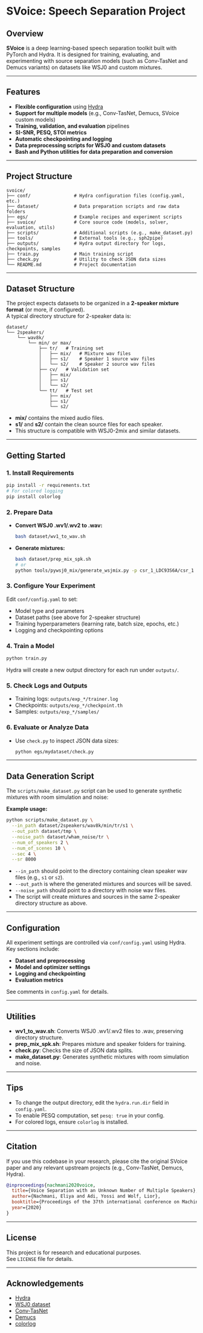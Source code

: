 # SVoice: Speech Separation Project

## Overview

**SVoice** is a deep learning-based speech separation toolkit built with PyTorch and Hydra. It is designed for training, evaluating, and experimenting with source separation models (such as Conv-TasNet and Demucs variants) on datasets like WSJ0 and custom mixtures.

---

## Features

- **Flexible configuration** using [Hydra](https://hydra.cc/)
- **Support for multiple models** (e.g., Conv-TasNet, Demucs, SVoice custom models)
- **Training, validation, and evaluation** pipelines
- **SI-SNR, PESQ, STOI metrics**
- **Automatic checkpointing and logging**
- **Data preprocessing scripts for WSJ0 and custom datasets**
- **Bash and Python utilities for data preparation and conversion**

---

## Project Structure

```
svoice/
├── conf/                # Hydra configuration files (config.yaml, etc.)
├── dataset/             # Data preparation scripts and raw data folders
├── egs/                 # Example recipes and experiment scripts
├── svoice/              # Core source code (models, solver, evaluation, utils)
├── scripts/             # Additional scripts (e.g., make_dataset.py)
├── tools/               # External tools (e.g., sph2pipe)
├── outputs/             # Hydra output directory for logs, checkpoints, samples
├── train.py             # Main training script
├── check.py             # Utility to check JSON data sizes
└── README.md            # Project documentation
```

---

## Dataset Structure

The project expects datasets to be organized in a **2-speaker mixture format** (or more, if configured).  
A typical directory structure for 2-speaker data is:

```
dataset/
└── 2speakers/
    └── wav8k/
        └── min/ or max/
            ├── tr/   # Training set
            │   ├── mix/   # Mixture wav files
            │   ├── s1/    # Speaker 1 source wav files
            │   └── s2/    # Speaker 2 source wav files
            ├── cv/   # Validation set
            │   ├── mix/
            │   ├── s1/
            │   └── s2/
            └── tt/   # Test set
                ├── mix/
                ├── s1/
                └── s2/
```

- **mix/** contains the mixed audio files.
- **s1/** and **s2/** contain the clean source files for each speaker.
- This structure is compatible with WSJ0-2mix and similar datasets.

---

## Getting Started

### 1. **Install Requirements**

```bash
pip install -r requirements.txt
# For colored logging
pip install colorlog
```

### 2. **Prepare Data**

- **Convert WSJ0 .wv1/.wv2 to .wav:**
  ```bash
  bash dataset/wv1_to_wav.sh
  ```
- **Generate mixtures:**
  ```bash
  bash dataset/prep_mix_spk.sh
  # or
  python tools/pywsj0_mix/generate_wsjmix.py -p csr_1_LDC93S6A/csr_1 -o mix_splits_data -n 2 -sr 8000 --len_mode min max
  ```

### 3. **Configure Your Experiment**

Edit `conf/config.yaml` to set:
- Model type and parameters
- Dataset paths (see above for 2-speaker structure)
- Training hyperparameters (learning rate, batch size, epochs, etc.)
- Logging and checkpointing options

### 4. **Train a Model**

```bash
python train.py
```

Hydra will create a new output directory for each run under `outputs/`.

### 5. **Check Logs and Outputs**

- Training logs: `outputs/exp_*/trainer.log`
- Checkpoints: `outputs/exp_*/checkpoint.th`
- Samples: `outputs/exp_*/samples/`

### 6. **Evaluate or Analyze Data**

- Use `check.py` to inspect JSON data sizes:
  ```bash
  python egs/mydataset/check.py
  ```

---

## Data Generation Script

The `scripts/make_dataset.py` script can be used to generate synthetic mixtures with room simulation and noise:

**Example usage:**
```bash
python scripts/make_dataset.py \
  --in_path dataset/2speakers/wav8k/min/tr/s1 \
  --out_path dataset/tmp \
  --noise_path dataset/wham_noise/tr \
  --num_of_speakers 2 \
  --num_of_scenes 10 \
  --sec 4 \
  --sr 8000
```
- `--in_path` should point to the directory containing clean speaker wav files (e.g., `s1` or `s2`).
- `--out_path` is where the generated mixtures and sources will be saved.
- `--noise_path` should point to a directory with noise wav files.
- The script will create mixtures and sources in the same 2-speaker directory structure as above.

---

## Configuration

All experiment settings are controlled via `conf/config.yaml` using Hydra.  
Key sections include:

- **Dataset and preprocessing**
- **Model and optimizer settings**
- **Logging and checkpointing**
- **Evaluation metrics**

See comments in `config.yaml` for details.

---

## Utilities

- **wv1_to_wav.sh**: Converts WSJ0 .wv1/.wv2 files to .wav, preserving directory structure.
- **prep_mix_spk.sh**: Prepares mixture and speaker folders for training.
- **check.py**: Checks the size of JSON data splits.
- **make_dataset.py**: Generates synthetic mixtures with room simulation and noise.

---

## Tips

- To change the output directory, edit the `hydra.run.dir` field in `config.yaml`.
- To enable PESQ computation, set `pesq: true` in your config.
- For colored logs, ensure `colorlog` is installed.

---

## Citation

If you use this codebase in your research, please cite the original SVoice paper and any relevant upstream projects (e.g., Conv-TasNet, Demucs, Hydra).

```bibtex
@inproceedings{nachmani2020voice,
  title={Voice Separation with an Unknown Number of Multiple Speakers},
  author={Nachmani, Eliya and Adi, Yossi and Wolf, Lior},
  booktitle={Proceedings of the 37th international conference on Machine learning},
  year={2020}
}
```
---

## License

This project is for research and educational purposes.  
See `LICENSE` file for details.

---

## Acknowledgements

- [Hydra](https://hydra.cc/)
- [WSJ0 dataset](https://catalog.ldc.upenn.edu/LDC93S6A)
- [Conv-TasNet](https://github.com/funcwj/Conv-TasNet)
- [Demucs](https://github.com/facebookresearch/demucs)
- [colorlog](https://github.com/borntyping/python-colorlog)
